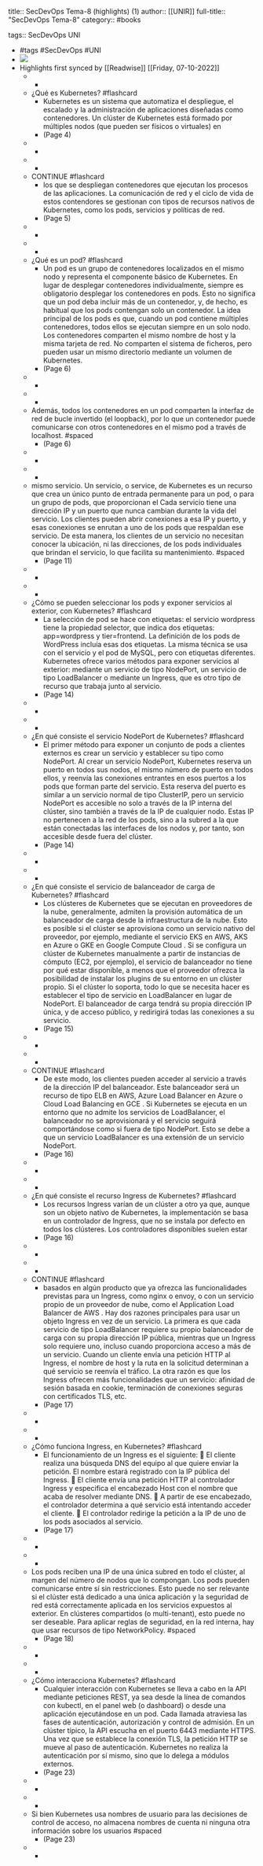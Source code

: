title:: SecDevOps Tema-8 (highlights) (1)
author:: [[UNIR]]
full-title:: "SecDevOps Tema-8"
category:: #books

tags:: SecDevOps UNI

- #tags #SecDevOps #UNI
- ![](https://readwise-assets.s3.amazonaws.com/media/uploaded_book_covers/profile_22942/554fa67d-89eb-4910-84a0-6544a20836da.jpg)
- Highlights first synced by [[Readwise]] [[Friday, 07-10-2022]]
	- -
	- ¿Qué es Kubernetes? #flashcard
		- Kubernetes  es  un  sistema  que  automatiza  el  despliegue,  el  escalado  y  la administración  de  aplicaciones  diseñadas  como  contenedores.  Un  clúster  de Kubernetes está formado por múltiples nodos (que pueden ser físicos o virtuales) en
		- (Page 4)
	- -
	- -
	- CONTINUE #flashcard
		- los que se despliegan contenedores que ejecutan los procesos de las aplicaciones. La comunicación de red y el ciclo de vida de estos contendores se gestionan con tipos de recursos nativos de Kubernetes, como los pods, servicios y políticas de red.
		- (Page 5)
	- -
	- -
	- ¿Qué es un pod? #flashcard
		- Un pod es un grupo de contenedores localizados en el mismo nodo y representa el componente  básico  de  Kubernetes.  En lugar  de  desplegar  contenedores individualmente, siempre es obligatorio desplegar los contenedores en pods. Esto no significa que un pod deba incluir más de un contenedor, y, de hecho, es habitual que los pods contengan solo un contenedor. La idea principal de los pods es que, cuando un pod contiene múltiples contenedores, todos  ellos  se  ejecutan  siempre  en  un  solo  nodo.  Los  contenedores  comparten  el mismo  nombre  de  host  y  la  misma  tarjeta  de  red.  No  comparten  el  sistema  de ficheros,  pero  pueden  usar  un  mismo  directorio  mediante  un  volumen  de Kubernetes.
		- (Page 6)
	- -
	- -
	- Además, todos los contenedores en un  pod comparten la interfaz de red de bucle invertido  (el  loopback),  por  lo  que  un  contenedor  puede  comunicarse  con  otros contenedores en el mismo pod a través de localhost. #spaced
		- (Page 6)
	- -
	- -
	- mismo servicio. Un  servicio,  o  service,  de  Kubernetes  es  un  recurso  que  crea  un  único  punto  de entrada  permanente  para  un  pod,  o  para  un  grupo  de  pods,  que  proporcionan  el Cada servicio tiene una dirección IP y un puerto que nunca cambian durante la vida del servicio. Los clientes pueden abrir conexiones a esa IP y puerto, y esas conexiones se enrutan a uno de los pods que respaldan ese servicio. De esta manera, los clientes de  un  servicio  no  necesitan  conocer  la  ubicación,  ni  las  direcciones,  de  los  pods individuales que brindan el servicio, lo que facilita su mantenimiento. #spaced
		- (Page 11)
	- -
	- -
	- ¿Cómo se pueden seleccionar los pods y exponer servicios al exterior, con Kubernetes? #flashcard
		- La selección de pod se hace con etiquetas: el servicio wordpress tiene la propiedad  selector, que indica dos  etiquetas:  app=wordpress y  tier=frontend. La definición de los pods de WordPress incluía esas dos etiquetas. La  misma  técnica  se  usa  con  el  servicio  y  el  pod  de  MySQL,  pero  con  etiquetas diferentes. Kubernetes ofrece varios métodos para exponer servicios al exterior: mediante un servicio de tipo NodePort, un servicio de tipo LoadBalancer o mediante un Ingress, que es otro tipo de recurso que trabaja junto al servicio.
		- (Page 14)
	- -
	- -
	- ¿En qué consiste el servicio NodePort de Kubernetes? #flashcard
		- El primer método para exponer un conjunto de pods a clientes externos es crear un servicio  y  establecer  su  tipo  como  NodePort.  Al  crear  un  servicio  NodePort, Kubernetes reserva un puerto en todos sus nodos, el mismo número de puerto en todos ellos, y reenvía las conexiones entrantes en esos puertos a los pods que forman parte del servicio. Esta reserva del puerto es similar a un servicio normal de tipo  ClusterIP, pero un servicio  NodePort  es  accesible  no  solo  a  través  de  la  IP  interna  del  clúster,  sino también a través de la IP de cualquier nodo. Estas IP no pertenecen a la red de los pods, sino a la subred a la que están conectadas las interfaces de los nodos y, por tanto, son accesible desde fuera del clúster.
		- (Page 14)
	- -
	- -
	- ¿En qué consiste el servicio de balanceador de carga de Kubernetes? #flashcard
		- Los  clústeres  de  Kubernetes  que  se  ejecutan  en  proveedores  de  la  nube, generalmente, admiten la provisión automática de un balanceador de carga desde la infraestructura  de  la  nube.  Esto  es  posible  si  el  clúster  se  aprovisiona  como  un servicio nativo del proveedor, por ejemplo, mediante el servicio EKS en AWS, AKS en Azure o GKE en Google Compute Cloud . Si  se  configura  un  clúster  de  Kubernetes  manualmente  a  partir  de  instancias  de cómputo  (EC2,  por  ejemplo),  el  servicio  de  balanceador  no  tiene  por  qué  estar disponible, a menos que el proveedor ofrezca la posibilidad de instalar los plugins de su entorno en un clúster propio. Si el clúster lo soporta, todo lo que se necesita hacer es establecer el tipo de servicio en  LoadBalancer  en  lugar  de  NodePort.  El  balanceador  de  carga  tendrá  su  propia dirección IP única, y de acceso público, y redirigirá todas las conexiones a su servicio.
		- (Page 15)
	- -
	- -
	- CONTINUE #flashcard
		- De este modo, los clientes pueden acceder al servicio a través de la dirección IP del balanceador.  Este  balanceador  será  un  recurso  de  tipo  ELB  en  AWS,  Azure  Load Balancer en Azure  o Cloud Load Balancing en GCE . Si Kubernetes se ejecuta en un entorno que no admite los servicios de LoadBalancer, el balanceador no se aprovisionará y el servicio seguirá comportándose como si fuera de tipo NodePort. Esto se debe a que un servicio LoadBalancer es una extensión de un servicio NodePort.
		- (Page 16)
	- -
	- -
	- ¿En qué consiste el recurso Ingress de Kubernetes? #flashcard
		- Los recursos Ingress varían de un clúster a otro ya que, aunque son un objeto nativo de Kubernetes, la implementación se basa en un controlador de Ingress, que no se instala por defecto en todos los clústeres. Los controladores disponibles suelen estar
		- (Page 16)
	- -
	- -
	- CONTINUE #flashcard
		- basados  en  algún  producto  que  ya  ofrezca  las  funcionalidades  previstas  para  un Ingress, como nginx o envoy, o con un servicio propio de un proveedor de nube, como el Application Load Balancer de AWS . Hay dos razones principales para usar un objeto  Ingress en vez de un servicio. La primera es que cada servicio de tipo  LoadBalancer requiere su propio balanceador de carga con su propia dirección IP pública, mientras que un Ingress solo requiere uno,  incluso  cuando  proporciona  acceso  a  más  de  un  servicio.  Cuando  un  cliente envía  una  petición  HTTP  al  Ingress,  el  nombre  de  host  y  la  ruta  en  la  solicitud determinan a qué servicio se reenvía el tráfico. La  otra  razón  es  que  los  Ingress  ofrecen  más  funcionalidades  que  un  servicio: afinidad  de  sesión  basada  en  cookie,  terminación  de  conexiones  seguras  con certificados TLS, etc.
		- (Page 17)
	- -
	- -
	- ¿Cómo funciona Ingress, en Kubernetes? #flashcard
		- El funcionamiento de un Ingress es el siguiente:   El cliente realiza una búsqueda DNS del equipo al que quiere enviar la petición. El nombre estará registrado con la IP pública del Ingress.   El  cliente  envía  una  petición  HTTP  al  controlador  Ingress  y  especifica  el encabezado Host con el nombre que acaba de resolver mediante DNS.   A  partir  de  ese  encabezado,  el  controlador  determina  a  qué  servicio  está intentando acceder el cliente.   El controlador redirige la petición a la IP de uno de los pods asociados al servicio.
		- (Page 17)
	- -
	- -
	- Los pods reciben una IP de una única subred en todo el clúster, al margen del número de nodos que lo compongan. Los pods pueden comunicarse entre sí sin restricciones. Esto  puede no  ser  relevante  si  el  clúster  está dedicado  a  una  única  aplicación  y  la seguridad de red está correctamente aplicada en los servicios expuestos al exterior. En clústeres compartidos (o multi-tenant), esto puede no ser deseable. Para aplicar reglas de seguridad, en la red interna, hay que usar recursos de tipo NetworkPolicy. #spaced
		- (Page 18)
	- -
	- -
	- ¿Cómo interacciona Kubernetes? #flashcard
		- Cualquier interacción con Kubernetes se lleva a cabo en la API mediante peticiones REST, ya sea desde la línea de comandos con kubectl, en el panel web (o dashboard) o desde una aplicación ejecutándose en un pod. Cada llamada atraviesa las fases de autenticación, autorización y control de admisión. En un clúster típico, la API escucha en el puerto 6443 mediante HTTPS. Una vez que se  establece  la  conexión  TLS,  la petición  HTTP  se  mueve  al  paso  de  autenticación. Kubernetes no realiza la autenticación por sí mismo, sino que lo delega a módulos externos.
		- (Page 23)
	- -
	- -
	- Si bien Kubernetes usa nombres de usuario para las decisiones de control de acceso, no almacena nombres de cuenta ni ninguna otra información sobre los usuarios #spaced
		- (Page 23)
	- -